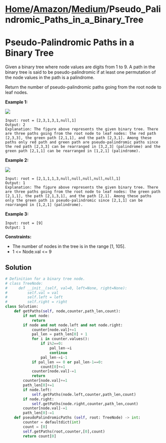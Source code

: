 # [Home](./../..)/[Amazon](./..)/[Medium](./)/Pseudo_Palindromic_Paths_in_a_Binary_Tree
<h1>Pseudo-Palindromic Paths in a Binary Tree</h1>

<p>
Given a binary tree where node values are digits from 1 to 9. A path in the binary tree is said to be pseudo-palindromic if at least one permutation of the node values in the path is a palindrome.

Return the number of pseudo-palindromic paths going from the root node to leaf nodes.
</p>

<b>Example 1:</b>

<img src="https://assets.leetcode.com/uploads/2020/05/06/palindromic_paths_1.png">

    Input: root = [2,3,1,3,1,null,1]
    Output: 2 
    Explanation: The figure above represents the given binary tree. There are three paths going from the root node to leaf nodes: the red path [2,3,3], the green path [2,1,1], and the path [2,3,1]. Among these paths only red path and green path are pseudo-palindromic paths since the red path [2,3,3] can be rearranged in [3,2,3] (palindrome) and the green path [2,1,1] can be rearranged in [1,2,1] (palindrome).
    
<b>Example 2:</b>

<img src="https://assets.leetcode.com/uploads/2020/05/07/palindromic_paths_2.png">

    Input: root = [2,1,1,1,3,null,null,null,null,null,1]
    Output: 1 
    Explanation: The figure above represents the given binary tree. There are three paths going from the root node to leaf nodes: the green path [2,1,1], the path [2,1,3,1], and the path [2,1]. Among these paths only the green path is pseudo-palindromic since [2,1,1] can be rearranged in [1,2,1] (palindrome).
    
<b>Example 3:</b>

    Input: root = [9]
    Output: 1

<b>Constraints:</b>

- The number of nodes in the tree is in the range [1, 105].
- 1 <= Node.val <= 9

<h2>Solution</h2>

```python
# Definition for a binary tree node.
# class TreeNode:
#     def __init__(self, val=0, left=None, right=None):
#         self.val = val
#         self.left = left
#         self.right = right
class Solution:
    def getPaths(self, node,counter,path_len,count):
        if not node:
            return
        if node and not node.left and not node.right:
            counter[node.val]+=1
            pal_len = path_len[0] + 1
            for i in counter.values():
                if i%2==0:
                    pal_len-=i
                    continue
                pal_len-=i-1
            if pal_len == 0 or pal_len-1==0:
                count[0]+=1
            counter[node.val]-=1
            return
        counter[node.val]+=1
        path_len[0]+=1
        if node.left:
            self.getPaths(node.left,counter,path_len,count)
        if node.right:
            self.getPaths(node.right,counter,path_len,count)
        counter[node.val]-=1
        path_len[0]-=1
    def pseudoPalindromicPaths (self, root: TreeNode) -> int:  
        counter = defaultdict(int)
        count = [0]
        self.getPaths(root,counter,[0],count)
        return count[0]
```
